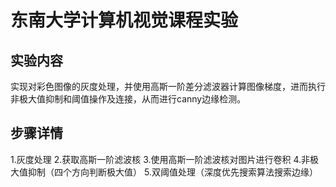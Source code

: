 # 东南大学计算机视觉课程实验
## 实验内容
实现对彩色图像的灰度处理，并使用高斯一阶差分滤波器计算图像梯度，进而执行非极大值抑制和阈值操作及连接，从而进行canny边缘检测。
## 步骤详情
1.灰度处理
2.获取高斯一阶滤波核
3.使用高斯一阶滤波核对图片进行卷积
4.非极大值抑制（四个方向判断极大值）
5.双阈值处理（深度优先搜索算法搜索边缘）
